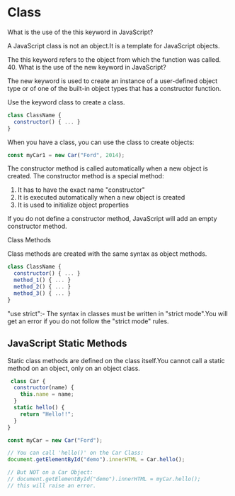 # Class

What is the use of the this keyword in JavaScript?

A JavaScript class is not an object.It is a template for JavaScript objects.

The this keyword refers to the object from which the function was called.
40. What is the use of the new keyword in JavaScript?

The new keyword is used to create an instance of a user-defined object type or of one of the built-in object types that has a constructor function.

Use the keyword class to create a class.

```js
class ClassName {
  constructor() { ... }
}
```

When you have a class, you can use the class to create objects:

```js
const myCar1 = new Car("Ford", 2014);
```

The constructor method is called automatically when a new object is created.
The constructor method is a special method:

   1. It has to have the exact name "constructor"
   2. It is executed automatically when a new object is created
   3. It is used to initialize object properties

If you do not define a constructor method, JavaScript will add an empty constructor method.

Class Methods

Class methods are created with the same syntax as object methods.

```js
class ClassName {
  constructor() { ... }
  method_1() { ... }
  method_2() { ... }
  method_3() { ... }
}
```

"use strict":- The syntax in classes must be written in "strict mode".You will get an error if you do not follow the "strict mode" rules.

## JavaScript Static Methods

Static class methods are defined on the class itself.You cannot call a static method on an object, only on an object class.

```js
 class Car {
  constructor(name) {
    this.name = name;
  }
  static hello() {
    return "Hello!!";
  }
}

const myCar = new Car("Ford");

// You can call 'hello()' on the Car Class:
document.getElementById("demo").innerHTML = Car.hello();

// But NOT on a Car Object:
// document.getElementById("demo").innerHTML = myCar.hello();
// this will raise an error. 
```
